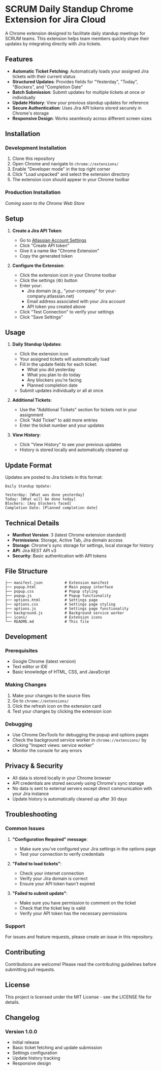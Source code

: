 # SCRUM Daily Standup Chrome Extension for Jira Cloud

A Chrome extension designed to facilitate daily standup meetings for SCRUM teams. This extension helps team members quickly share their updates by integrating directly with Jira tickets.

## Features

- **Automatic Ticket Fetching**: Automatically loads your assigned Jira tickets with their current status
- **Structured Updates**: Provides fields for "Yesterday", "Today", "Blockers", and "Completion Date"
- **Batch Submission**: Submit updates for multiple tickets at once or individually
- **Update History**: View your previous standup updates for reference
- **Secure Authentication**: Uses Jira API tokens stored securely in Chrome's storage
- **Responsive Design**: Works seamlessly across different screen sizes

## Installation

### Development Installation

1. Clone this repository
2. Open Chrome and navigate to `chrome://extensions/`
3. Enable "Developer mode" in the top right corner
4. Click "Load unpacked" and select the extension directory
5. The extension icon should appear in your Chrome toolbar

### Production Installation

*Coming soon to the Chrome Web Store*

## Setup

1. **Create a Jira API Token**:
   - Go to [Atlassian Account Settings](https://id.atlassian.com/manage-profile/security/api-tokens)
   - Click "Create API token"
   - Give it a name like "Chrome Extension"
   - Copy the generated token

2. **Configure the Extension**:
   - Click the extension icon in your Chrome toolbar
   - Click the settings (⚙️) button
   - Enter your:
     - Jira domain (e.g., "your-company" for your-company.atlassian.net)
     - Email address associated with your Jira account
     - API token you created above
   - Click "Test Connection" to verify your settings
   - Click "Save Settings"

## Usage

1. **Daily Standup Updates**:
   - Click the extension icon
   - Your assigned tickets will automatically load
   - Fill in the update fields for each ticket:
     - What you did yesterday
     - What you plan to do today
     - Any blockers you're facing
     - Planned completion date
   - Submit updates individually or all at once

2. **Additional Tickets**:
   - Use the "Additional Tickets" section for tickets not in your assignment
   - Click "Add Ticket" to add more entries
   - Enter the ticket number and your updates

3. **View History**:
   - Click "View History" to see your previous updates
   - History is stored locally and automatically cleaned up

## Update Format

Updates are posted to Jira tickets in this format:

```
Daily Standup Update:

Yesterday: [What was done yesterday]
Today: [What will be done today]
Blockers: [Any blockers faced]
Completion Date: [Planned completion date]
```

## Technical Details

- **Manifest Version**: 3 (latest Chrome extension standard)
- **Permissions**: Storage, Active Tab, Jira domain access
- **Storage**: Chrome's sync storage for settings, local storage for history
- **API**: Jira REST API v3
- **Security**: Basic authentication with API tokens

## File Structure

```
├── manifest.json          # Extension manifest
├── popup.html             # Main popup interface
├── popup.css              # Popup styling
├── popup.js               # Popup functionality
├── options.html           # Settings page
├── options.css            # Settings page styling
├── options.js             # Settings page functionality
├── background.js          # Background service worker
├── icons/                 # Extension icons
└── README.md              # This file
```

## Development

### Prerequisites

- Google Chrome (latest version)
- Text editor or IDE
- Basic knowledge of HTML, CSS, and JavaScript

### Making Changes

1. Make your changes to the source files
2. Go to `chrome://extensions/`
3. Click the refresh icon on the extension card
4. Test your changes by clicking the extension icon

### Debugging

- Use Chrome DevTools for debugging the popup and options pages
- Check the background service worker in `chrome://extensions/` by clicking "Inspect views: service worker"
- Monitor the console for any errors

## Privacy & Security

- All data is stored locally in your Chrome browser
- API credentials are stored securely using Chrome's sync storage
- No data is sent to external servers except direct communication with your Jira instance
- Update history is automatically cleaned up after 30 days

## Troubleshooting

### Common Issues

1. **"Configuration Required" message**:
   - Make sure you've configured your Jira settings in the options page
   - Test your connection to verify credentials

2. **"Failed to load tickets"**:
   - Check your internet connection
   - Verify your Jira domain is correct
   - Ensure your API token hasn't expired

3. **"Failed to submit update"**:
   - Make sure you have permission to comment on the ticket
   - Check that the ticket key is valid
   - Verify your API token has the necessary permissions

### Support

For issues and feature requests, please create an issue in this repository.

## Contributing

Contributions are welcome! Please read the contributing guidelines before submitting pull requests.

## License

This project is licensed under the MIT License - see the LICENSE file for details.

## Changelog

### Version 1.0.0
- Initial release
- Basic ticket fetching and update submission
- Settings configuration
- Update history tracking
- Responsive design

